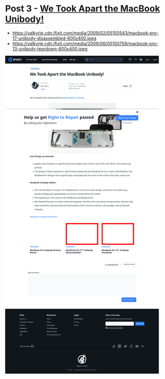 # Post 3 - [We Took Apart the MacBook Unibody!](https://www.ifixit.com/News/3/we-took-apart-the-macbook-unibody)

- https://valkyrie.cdn.ifixit.com/media/2009/02/05150543/macbook-pro-17-unibody-disassembled-600x400.jpeg
- https://valkyrie.cdn.ifixit.com/media/2009/06/05150759/macbook-pro-13-unibody-teardown-600x400.jpeg

![screencap](screenshots/c71b17f5-6aa9-47b3-a25f-80fdece1ff2a.png)
